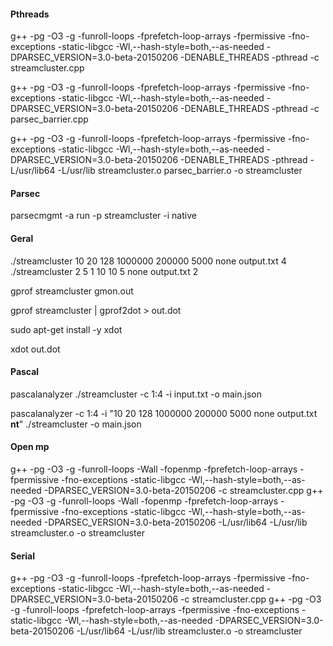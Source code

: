 #### Pthreads
g++ -pg -O3 -g -funroll-loops -fprefetch-loop-arrays -fpermissive -fno-exceptions -static-libgcc -Wl,--hash-style=both,--as-needed -DPARSEC_VERSION=3.0-beta-20150206 -DENABLE_THREADS -pthread -c streamcluster.cpp


g++ -pg -O3 -g -funroll-loops -fprefetch-loop-arrays -fpermissive -fno-exceptions -static-libgcc -Wl,--hash-style=both,--as-needed -DPARSEC_VERSION=3.0-beta-20150206 -DENABLE_THREADS -pthread -c parsec_barrier.cpp

g++ -pg -O3 -g -funroll-loops -fprefetch-loop-arrays -fpermissive -fno-exceptions -static-libgcc -Wl,--hash-style=both,--as-needed -DPARSEC_VERSION=3.0-beta-20150206 -DENABLE_THREADS -pthread -L/usr/lib64 -L/usr/lib streamcluster.o parsec_barrier.o  -o streamcluster

#### Parsec
parsecmgmt -a run -p streamcluster -i native

#### Geral
./streamcluster 10 20 128 1000000 200000 5000 none output.txt 4
./streamcluster 2 5 1 10 10 5 none output.txt 2 

gprof streamcluster gmon.out

gprof streamcluster | gprof2dot > out.dot

sudo apt-get install -y xdot

xdot out.dot


#### Pascal

pascalanalyzer ./streamcluster -c 1:4 -i input.txt -o main.json

pascalanalyzer -c 1:4 -i "10 20 128 1000000 200000 5000 none output.txt __nt__" ./streamcluster -o main.json

#### Open mp

g++ -pg -O3 -g -funroll-loops -Wall -fopenmp -fprefetch-loop-arrays -fpermissive -fno-exceptions -static-libgcc -Wl,--hash-style=both,--as-needed -DPARSEC_VERSION=3.0-beta-20150206 -c streamcluster.cpp
g++ -pg -O3 -g -funroll-loops -Wall -fopenmp -fprefetch-loop-arrays -fpermissive -fno-exceptions -static-libgcc -Wl,--hash-style=both,--as-needed -DPARSEC_VERSION=3.0-beta-20150206 -L/usr/lib64 -L/usr/lib streamcluster.o -o streamcluster

#### Serial

g++ -pg -O3 -g -funroll-loops -fprefetch-loop-arrays -fpermissive -fno-exceptions -static-libgcc -Wl,--hash-style=both,--as-needed -DPARSEC_VERSION=3.0-beta-20150206 -c streamcluster.cpp
g++ -pg -O3 -g -funroll-loops -fprefetch-loop-arrays -fpermissive -fno-exceptions -static-libgcc -Wl,--hash-style=both,--as-needed -DPARSEC_VERSION=3.0-beta-20150206 -L/usr/lib64 -L/usr/lib streamcluster.o -o streamcluster
